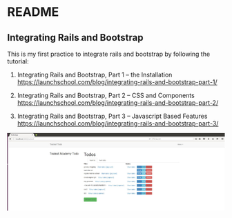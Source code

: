 # README

## Integrating Rails and Bootstrap

This is my first practice to integrate rails and bootstrap by following the tutorial:


1. Integrating Rails and Bootstrap, Part 1 – the Installation    
<https://launchschool.com/blog/integrating-rails-and-bootstrap-part-1/>

2. Integrating Rails and Bootstrap, Part 2 – CSS and Components      
<https://launchschool.com/blog/integrating-rails-and-bootstrap-part-2/>

3. Integrating Rails and Bootstrap, Part 3 – Javascript Based Features     
<https://launchschool.com/blog/integrating-rails-and-bootstrap-part-3/>



![Alt text](https://github.com/TimingJL/bootstrap-todo-app/blob/master/pic/todo.JPG)